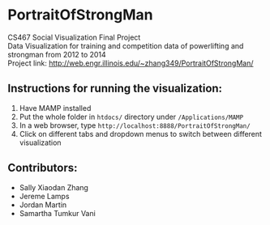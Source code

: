 PortraitOfStrongMan
===================

CS467 Social Visualization Final Project  
Data Visualization for training and competition data of powerlifting and strongman from 2012 to 2014  
Project link: http://web.engr.illinois.edu/~zhang349/PortraitOfStrongMan/  

Instructions for running the visualization:  
-------------------------------------------
1. Have MAMP installed  
2. Put the whole folder in `htdocs/` directory under `/Applications/MAMP`  
3. In a web browser, type `http://localhost:8888/PortraitOfStrongMan/`  
4. Click on different tabs and dropdown menus to switch between different visualization  

Contributors:  
-------------  
* Sally Xiaodan Zhang  
* Jereme Lamps  
* Jordan Martin  
* Samartha Tumkur Vani  
